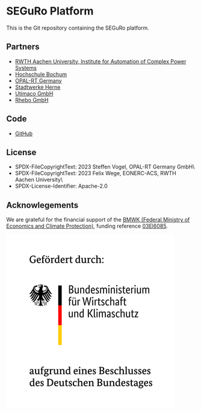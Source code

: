 # SEGuRo Platform

This is the Git repository containing the SEGuRo platform.

## Partners

-   [RWTH Aachen University, Institute for Automation of Complex Power
    Systems](https://acs.eonerc.rwth-aachen.de)
-   [Hochschule Bochum](https://www.hochschule-bochum.de/)
-   [OPAL-RT Germany](https://opal-rt.com)
-   [Stadtwerke Herne](https://www.stadtwerke-herne.de/)
-   [Utimaco GmbH](https://utimaco.com/)
-   [Rhebo GmbH](https://rhebo.com/)

## Code

-   [GitHub](https://github.com/SEGuRo-Projekt/Plattform)

## License

- SPDX-FileCopyrightText: 2023 Steffen Vogel, OPAL-RT Germany GmbH\
- SPDX-FileCopyrightText: 2023 Felix Wege, EONERC-ACS, RWTH Aachen  University\
- SPDX-License-Identifier: Apache-2.0

## Acknowlegements

We are grateful for the financial support of the [BMWK (Federal Ministry of Economics and Climate Protection)](https://www.bmwk.de/), funding reference [03El6085](https://www.enargus.de/pub/bscw.cgi/?op=enargus.eps2&q=%2201249617/1%22).

![](docs/_static/bmwk_funding.png)
